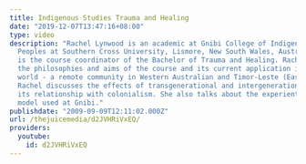 ```yaml
---
title: Indigenous Studies Trauma and Healing
date: "2019-12-07T13:47:16+08:00"
type: video
description: "Rachel Lynwood is an academic at Gnibi College of Indigenous Australian
  Peoples at Southern Cross University, Lismore, New South Wales, Australia. Rachel
  is the course coordinator of the Bachelor of Trauma and Healing. Rachel discusses
  the philosophies and aims of the course and its current application in the real
  world - a remote community in Western Australian and Timor-Leste (East Timor).
  Rachel discusses the effects of transgenerational and intergenerational trauma and
  its relationship with colonialism. She also talks about the experiential educational
  model used at Gnibi."
publishdate: "2009-09-09T12:11:02.000Z"
url: /thejuicemedia/d2JVHRiVxEQ/
providers:
  youtube:
    id: d2JVHRiVxEQ
---
```

